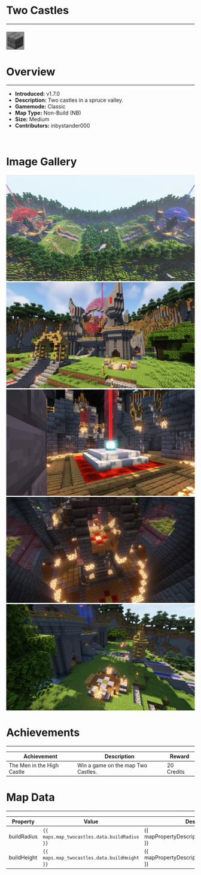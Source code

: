 # Two Castles

---

#### ![twocastlesicon](../assets/icons/two-castles-icon.jpg)

# Overview

---

- **Introduced:** v1.7.0
- **Description:** Two castles in a spruce valley.
- **Gamemode:** Classic
- **Map Type:** Non-Build (NB)
- **Size:** Medium
- **Contributors:** inbystander000

<br />

# Image Gallery

![Two Castles - Overview](../assets/maps/twocastles/twocastles-overview.jpg)
![Two Castles - Beacon](../assets/maps/twocastles/twocastles-base.jpg)
![Two Castles - Beacon](../assets/maps/twocastles/twocastles-beacon.jpg)
![Two Castles - Beacon](../assets/maps/twocastles/twocastles-spawn.jpg)
![Two Castles - Beacon](../assets/maps/twocastles/twocastles-sponges.jpg)

# Achievements

---

| Achievement                | Description                        | Reward     |
| -------------------------- | ---------------------------------- | ---------- |
| The Men in the High Castle | Win a game on the map Two Castles. | 20 Credits |

# Map Data

---

| Property    | Value                                        | Description                                       |
| ----------- | -------------------------------------------- | ------------------------------------------------- |
| buildRadius | `{{ maps.map_twocastles.data.buildRadius }}` | {{ mapPropertyDescriptions.buildRadius.classic }} |
| buildHeight | `{{ maps.map_twocastles.data.buildHeight }}` | {{ mapPropertyDescriptions.buildHeight.classic }} |
